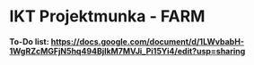 # IKT Projektmunka - FARM
#### To-Do list: https://docs.google.com/document/d/1LWvbabH-1WgRZcMGFjN5hq494BjIkM7MVJi_Pi15Yi4/edit?usp=sharing
